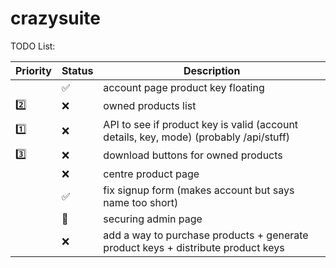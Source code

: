 # crazysuite

TODO List:

|   Priority    |  Status         | Description |
| ----------- | -----------       | ----------- |
| | :white_check_mark:  | account page product key floating |
| :two:     | :x:   | owned products list |
| :one:   | :x:  | API to see if product key is valid (account details, key, mode) (probably /api/stuff)|
| :three: | :x: | download buttons for owned products|
| | :x: | centre product page |
| | :white_check_mark: | fix signup form (makes account but says name too short) |
| | :construction: |  securing admin page |
| | :x: | add a way to purchase products + generate product keys + distribute product keys |
